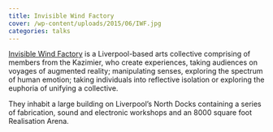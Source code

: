 ```yaml
---
title: Invisible Wind Factory
cover: /wp-content/uploads/2015/06/IWF.jpg
categories: talks
---
```

[Invisible Wind Factory](http://www.invisiblewindfactory.com/) is a Liverpool-based arts collective comprising of members from the Kazimier, who create experiences, taking audiences on voyages of augmented reality; manipulating senses, exploring the spectrum of human emotion; taking individuals into reflective isolation or exploring the euphoria of unifying a collective.

They inhabit a large building on Liverpool’s North Docks containing a series of fabrication, sound and electronic workshops and an 8000 square foot Realisation Arena.
